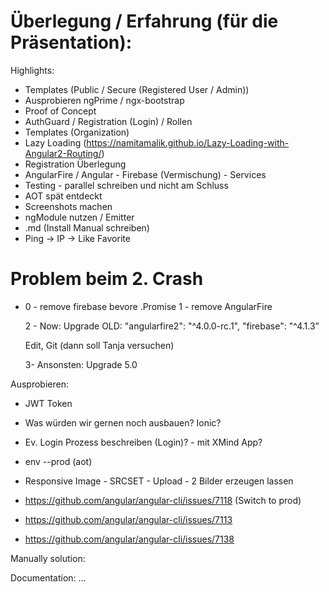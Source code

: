 # Überlegung / Erfahrung (für die Präsentation):

Highlights:

- Templates (Public / Secure (Registered User / Admin))
- Ausprobieren ngPrime / ngx-bootstrap
- Proof of Concept
- AuthGuard / Registration (Login) / Rollen
- Templates (Organization)
- Lazy Loading (https://namitamalik.github.io/Lazy-Loading-with-Angular2-Routing/)
- Registration Überlegung
- AngularFire / Angular - Firebase (Vermischung) - Services
- Testing - parallel schreiben und nicht am Schluss
- AOT spät entdeckt
- Screenshots machen
- ngModule nutzen / Emitter
- .md (Install Manual schreiben)
- Ping -> IP -> Like Favorite

Problem beim 2. Crash
=====================

- 0 - remove firebase bevore .Promise
  1 - remove AngularFire
  
  2 - Now: Upgrade
  OLD:
  "angularfire2": "^4.0.0-rc.1",
  "firebase": "^4.1.3”
  
  Edit, Git (dann soll Tanja versuchen)
  
  3- Ansonsten: Upgrade 5.0

Ausprobieren:

- JWT Token
- Was würden wir gernen noch ausbauen? Ionic?
- Ev. Login Prozess beschreiben (Login)? - mit XMind App?
- env --prod (aot)
- Responsive Image - SRCSET - Upload - 2 Bilder erzeugen lassen

- https://github.com/angular/angular-cli/issues/7118 (Switch to prod)
- https://github.com/angular/angular-cli/issues/7113
- https://github.com/angular/angular-cli/issues/7138

Manually solution:

Documentation: ...